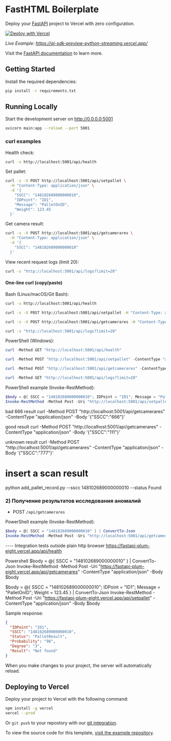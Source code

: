 # FastHTML Boilerplate

Deploy your [FastAPI](https://fastapi.tiangolo.com/) project to Vercel with zero configuration.

[![Deploy with Vercel](https://vercel.com/button)](https://vercel.com/new/clone?repository-url=https://github.com/vercel/vercel/tree/main/examples/fastapi&template=fastapi)

_Live Example: https://ai-sdk-preview-python-streaming.vercel.app/_

Visit the [FastAPI documentation](https://fastapi.tiangolo.com/) to learn more.

## Getting Started

Install the required dependencies:

```bash
pip install -r requirements.txt
```

## Running Locally

Start the development server on http://0.0.0.0:5001

```bash
uvicorn main:app --reload --port 5001
```

### curl examples

Health check:
```bash
curl -s http://localhost:5001/api/health
```

Set pallet:
```bash
curl -s -X POST http://localhost:5001/api/setpallet \
  -H "Content-Type: application/json" \
  -d '{
    "SSCC": "148102689000000010",
    "IDPoint": "ID1",
    "Message": "PalletOnID",
    "Weight": 123.45
  }'
```

Get camera result:
```bash
curl -s -X POST http://localhost:5001/api/getcamerares \
  -H "Content-Type: application/json" \
  -d '{
    "SSCC": "148102689000000010"
  }'
```

View recent request logs (limit 20):
```bash
curl -s "http://localhost:5001/api/logs?limit=20"
```

#### One-line curl (copy/paste)

Bash (Linux/macOS/Git Bash):
```bash
curl -s http://localhost:5001/api/health
```
```bash
curl -s -X POST http://localhost:5001/api/setpallet -H "Content-Type: application/json" -d '{"SSCC":"148102689000000010","IDPoint":"ID1","Message":"PalletOnID","Weight":123.45}'
```
```bash
curl -s -X POST http://localhost:5001/api/getcamerares -H "Content-Type: application/json" -d '{"SSCC":"148102689000000010"}'
```
```bash
curl -s "http://localhost:5001/api/logs?limit=20"
```

PowerShell (Windows):
```powershell
curl -Method GET "http://localhost:5001/api/health"
```
```powershell
curl -Method POST "http://localhost:5001/api/setpallet" -ContentType "application/json" -Body '{"SSCC":"148102689000000010","IDPoint":"ID1","Message":"PalletOnID","Weight":123.45}'
```
```powershell
curl -Method POST "http://localhost:5001/api/getcamerares" -ContentType "application/json" -Body '{"SSCC":"148102689000000010"}'
```
```powershell
curl -Method GET "http://localhost:5001/api/logs?limit=20"
```

PowerShell example (Invoke-RestMethod):
```powershell
$body = @{ SSCC = "148102689000000010"; IDPoint = "ID1"; Message = "PalletOnID"; Weight = 123.45 } | ConvertTo-Json
Invoke-RestMethod -Method Post -Uri "http://localhost:5001/api/setpallet" -ContentType "application/json" -Body $body
```
bad 666 result 
curl -Method POST "http://localhost:5001/api/getcamerares" -ContentType "application/json" -Body '{"SSCC":"666"}'

good result
curl -Method POST "http://localhost:5001/api/getcamerares" -ContentType "application/json" -Body '{"SSCC":"111"}'

unknown result
curl -Method POST "http://localhost:5001/api/getcamerares" -ContentType "application/json" -Body '{"SSCC":"777"}'

# insert a scan result
python add_pallet_record.py --sscc 148102689000000010 --status Found


### 2) Получение результатов исследования аномалий
- POST `/api/getcamerares`

PowerShell example (Invoke-RestMethod):
```powershell
$body = @{ SSCC = "148102689000000010" } | ConvertTo-Json
Invoke-RestMethod -Method Post -Uri "http://localhost:5001/api/getcamerares" -ContentType "application/json" -Body $body
```
---- Integration  tests outside 
plain http browser
https://fastapi-plum-eight.vercel.app/api/health

Powershell
$body = @{ SSCC = "148102689000000010" } | ConvertTo-Json
Invoke-RestMethod -Method Post -Uri "https://fastapi-plum-eight.vercel.app/api/getcamerares" -ContentType "application/json" -Body $body

$body = @{ SSCC = "148102689000000010"; IDPoint = "ID1"; Message = "PalletOnID"; Weight = 123.45 } | ConvertTo-Json
Invoke-RestMethod -Method Post -Uri "https://fastapi-plum-eight.vercel.app/api/setpallet" -ContentType "application/json" -Body $body


Sample response:
```json
{
  "IDPoint": "ID1",
  "SSCC": "148102689000000010",
  "Status": "PalletResult",
  "Probability": "98",
  "Degree": "3",
  "Result": "Not found"
}
```
When you make changes to your project, the server will automatically reload.

## Deploying to Vercel

Deploy your project to Vercel with the following command:

```bash
npm install -g vercel
vercel --prod
```

Or `git push` to your repostory with our [git integration](https://vercel.com/docs/deployments/git).

To view the source code for this template, [visit the example repository](https://github.com/vercel/vercel/tree/main/examples/fastapi).
